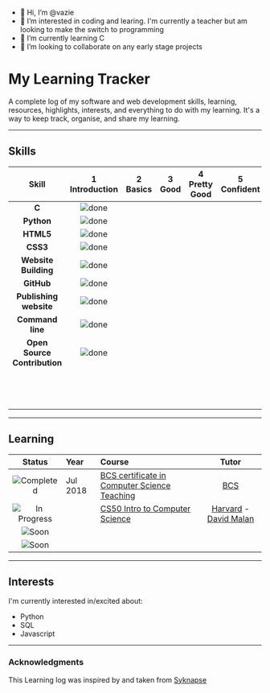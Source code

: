 - 👋 Hi, I’m @vazie
- 👀 I’m interested in coding and learing. I'm currently a teacher but am looking to make the switch to programming
- 🌱 I’m currently learning C
- 💞️ I’m looking to collaborate on any early stage projects

<!---
vazie/vazie is a ✨ special ✨ repository because its `README.md` (this file) appears on your GitHub profile.
You can click the Preview link to take a look at your changes.
--->
# My Learning Tracker

A complete log of my software and web development skills, learning, resources, highlights, interests, and everything to do with my learning. It's a way to keep track, organise, and share my learning.

----

## Skills

[done]: https://user-images.githubusercontent.com/29199184/32275438-8385f5c0-bf0b-11e7-9406-42265f71e2bd.png "Done"

|               Skill              | 1<br>Introduction | 2<br>Basics   | 3<br>Good     | 4<br>Pretty Good | 5<br>Confident | 6<br>Awesome    |
|:--------------------------------:|:-----------------:|:-------------:|:-------------:|:----------------:|:--------------:|:---------------:|
|**C**                             | ![done][done]     |               |               |                  |                |          .      |
|**Python**                        | ![done][done]     |               |               |                  |                |          .      |
|**HTML5**                         | ![done][done]     |               |               |                  |                |                 |
|**CSS3**                          | ![done][done]     |               |               |                  |                |                 |
|**Website Building**              | ![done][done]     |               |               |                  |                |                 |
|**GitHub**                        | ![done][done]     |               |               |                  |                |                 |
|**Publishing website**            | ![done][done]     |               |               |                  |                |                 |
|**Command line**                  | ![done][done]     |               |               |                  |                |                 |
|**Open Source Contribution**      | ![done][done]     |               |               |                  |                |                 |
|                                  |                   |               |               |                  |                |          .      |
|                                  |                   |               |               |                  |                |          .      |
|                                  |                   |               |               |                  |                |          .      |
----

## Learning

[//]: # (Status images)

[Completed]: https://user-images.githubusercontent.com/29199184/32275438-8385f5c0-bf0b-11e7-9406-42265f71e2bd.png "Completed"
[In Progress]: https://user-images.githubusercontent.com/29199184/34462881-7305ddac-ee4d-11e7-9b57-589424820da4.png "In Progress"
[Soon]: https://user-images.githubusercontent.com/29199184/34462916-d5c37bd4-ee4d-11e7-9f4a-d57f2243281b.png "Soon"

|            Status           |   Year   | Course                                                          |                Tutor                        |
|:---------------------------:|:---------|:----------------------------------------------------------------|:-------------------------------------------:|
| ![Completed][Completed]     | Jul 2018 | [BCS certificate in Computer Science Teaching]                  | [BCS]                                       |
| ![In Progress][In Progress] |          | [CS50 Intro to Computer Science]                                | [Harvard] - [David Malan]                   |
| ![Soon][Soon]               |          |                                                                 |                                             |
| ![Soon][Soon]               |          |                                                                 |                                             |

[//]: # (Reference links to courses)

[BCS certificate in Computer Science Teaching]: https://www.bcs.org/get-qualified/certification-and-scholarships-for-teachers/bcs-certificate-in-computer-science-teaching/
[CS50 Intro to Computer Science]: https://online-learning.harvard.edu/course/cs50-introduction-computer-science?delta=0


[//]: # (Reference links to tutors)

[BCS]: https://www.bcs.org/get-qualified/certification-and-scholarships-for-teachers/bcs-certificate-in-computer-science-teaching/
[Harvard]: https://online-learning.harvard.edu/
[David Malan]: https://twitter.com/davidjmalan?ref_src=twsrc%5Egoogle%7Ctwcamp%5Eserp%7Ctwgr%5Eauthor

----

## Interests

I'm currently interested in/excited about:

+ Python
+ SQL
+ Javascript

----


### Acknowledgments

This Learning log was inspired by and taken from [Syknapse](https://github.com/Syknapse/My-Learning-Tracker-first-ten-months/blob/master/README.md)
